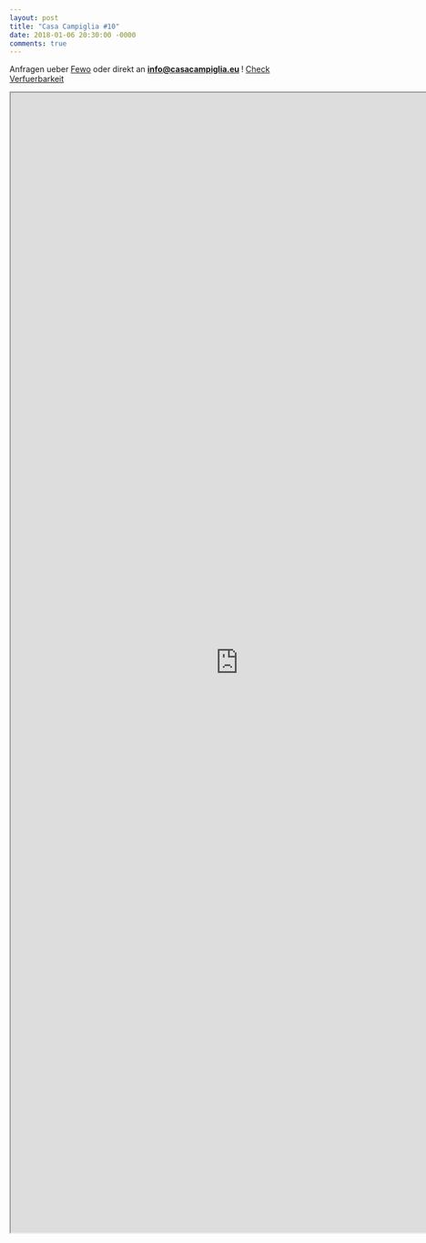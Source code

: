 ```yaml
---
layout: post
title: "Casa Campiglia #10"
date: 2018-01-06 20:30:00 -0000
comments: true
---
```


Anfragen ueber <a href="https://www.fewo-direkt.de/ferienwohnung-ferienhaus/p2391784?uni_id=2522819">Fewo</a> oder direkt an <strong><a href="mailto:info@casacampiglia.eu">info@casacampiglia.eu </a></strong>! 
<a href="https://www.fewo-direkt.de/ferienwohnung-ferienhaus/p2391784?uni_id=2522819#calendar" >Check Verfuerbarkeit</a>
<center>
<iframe src="https://www.fewo-direkt.de/ferienwohnung-ferienhaus/p2391784?uni_id=2522819" width="800" height="2000"></iframe>
</center>


<!--
<a href="http://s973.photobucket.com/albums/ae212/aleip/?action=view&amp;current=view.gif" target="_blank"><img src="http://i973.photobucket.com/albums/ae212/aleip/campiglia10/animations/view.gif" border="0" alt="Photobucket" height="250"></a>

<a href="http://s973.photobucket.com/user/aleip/media/campiglia10/campiglia_eu/views/Campiglia_blickAbend201108_283_50_x150.jpg.html" target="_blank"><img src="http://i973.photobucket.com/albums/ae212/aleip/campiglia10/campiglia_eu/views/Campiglia_blickAbend201108_283_50_x150.jpg" border="0" alt=" photo Campiglia_blickAbend201108_283_50_x150.jpg"/></a><a href="http://s973.photobucket.com/user/aleip/media/campiglia10/campiglia_eu/views/Campiglia_blick2010-08_050_x150.jpg.html" target="_blank"><img src="http://i973.photobucket.com/albums/ae212/aleip/campiglia10/campiglia_eu/views/Campiglia_blick2010-08_050_x150.jpg" border="0" alt=" photo Campiglia_blick2010-08_050_x150.jpg"/></a><a href="http://s973.photobucket.com/user/aleip/media/campiglia10/campiglia_eu/views/Campiglia_blick2010-08_048_x150.jpg.html" target="_blank"><img src="http://i973.photobucket.com/albums/ae212/aleip/campiglia10/campiglia_eu/views/Campiglia_blick2010-08_048_x150.jpg" border="0" alt=" photo Campiglia_blick2010-08_048_x150.jpg"/></a>
<a href="http://s973.photobucket.com/user/aleip/media/campiglia10/campiglia_eu/views/Campiglia_blickSonnenungergang2006-09_02_x150.jpg.html" target="_blank"><img src="http://i973.photobucket.com/albums/ae212/aleip/campiglia10/campiglia_eu/views/Campiglia_blickSonnenungergang2006-09_02_x150.jpg" border="0" alt=" photo Campiglia_blickSonnenungergang2006-09_02_x150.jpg"/></a><a href="http://s973.photobucket.com/user/aleip/media/campiglia10/campiglia_eu/views/Campiglia_blickAbend2006-08_0326_x150.jpg.html" target="_blank"><img src="http://i973.photobucket.com/albums/ae212/aleip/campiglia10/campiglia_eu/views/Campiglia_blickAbend2006-08_0326_x150.jpg" border="0" alt=" photo Campiglia_blickAbend2006-08_0326_x150.jpg"/></a><a href="http://s973.photobucket.com/user/aleip/media/campiglia10/campiglia_eu/views/Campiglia_blick2005-10_051_50_x150.jpg.html" target="_blank"><img src="http://i973.photobucket.com/albums/ae212/aleip/campiglia10/campiglia_eu/views/Campiglia_blick2005-10_051_50_x150.jpg" border="0" alt=" photo Campiglia_blick2005-10_051_50_x150.jpg"/></a>


<table>
<td width="20%">
<ul><strong>Rooms</strong>
<li>2 Sleeping rooms with two beds each</li>
<li>Living room with extra bed</li>
<li>Eat-in kitchen</li>
<li>Small bathroom</li>
<li>Toilet</li>
</ul>
</td>
<td>

<a href="http://s973.photobucket.com/user/aleip/media/campiglia10/campiglia_eu/indoors/Campiglia_no10wohnzimmer2010-08_061_x150.jpg.html" target="_blank"><img src="http://i973.photobucket.com/albums/ae212/aleip/campiglia10/campiglia_eu/indoors/Campiglia_no10wohnzimmer2010-08_061_x150.jpg" border="0" alt=" photo Campiglia_no10wohnzimmer2010-08_061_x150.jpg"/></a><a href="http://s973.photobucket.com/user/aleip/media/campiglia10/campiglia_eu/indoors/Campiglia_no10bad2010-08_058_x150.jpg.html" target="_blank"><img src="http://i973.photobucket.com/albums/ae212/aleip/campiglia10/campiglia_eu/indoors/Campiglia_no10bad2010-08_058_x150.jpg" border="0" alt=" photo Campiglia_no10bad2010-08_058_x150.jpg"/></a><a href="http://s973.photobucket.com/user/aleip/media/campiglia10/campiglia_eu/indoors/Campiglia_no10schlafzimmer2010-08_045_x150.jpg.html" target="_blank"><img src="http://i973.photobucket.com/albums/ae212/aleip/campiglia10/campiglia_eu/indoors/Campiglia_no10schlafzimmer2010-08_045_x150.jpg" border="0" alt=" photo Campiglia_no10schlafzimmer2010-08_045_x150.jpg"/></a><a href="http://s973.photobucket.com/user/aleip/media/campiglia10/campiglia_eu/indoors/Campiglia_no10kueche2006-08_43_x150.jpg.html" target="_blank"><img src="http://i973.photobucket.com/albums/ae212/aleip/campiglia10/campiglia_eu/indoors/Campiglia_no10kueche2006-08_43_x150.jpg" border="0" alt=" photo Campiglia_no10kueche2006-08_43_x150.jpg"/></a><a href="http://s973.photobucket.com/user/aleip/media/campiglia10/campiglia_eu/indoors/Campiglia_no10kueche2006-08_30_x150.jpg.html" target="_blank"><img src="http://i973.photobucket.com/albums/ae212/aleip/campiglia10/campiglia_eu/indoors/Campiglia_no10kueche2006-08_30_x150.jpg" border="0" alt=" photo Campiglia_no10kueche2006-08_30_x150.jpg"/></a><a href="http://s973.photobucket.com/user/aleip/media/campiglia10/campiglia_eu/indoors/Campiglia_no10schlafzimmer2006-08_18_x150.jpg.html" target="_blank"><img src="http://i973.photobucket.com/albums/ae212/aleip/campiglia10/campiglia_eu/indoors/Campiglia_no10schlafzimmer2006-08_18_x150.jpg" border="0" alt=" photo Campiglia_no10schlafzimmer2006-08_18_x150.jpg"/></a><a href="http://s973.photobucket.com/user/aleip/media/campiglia10/campiglia_eu/indoors/Campiglia_no10kinderzimmer2006-08_5_x150.jpg.html" target="_blank"><img src="http://i973.photobucket.com/albums/ae212/aleip/campiglia10/campiglia_eu/indoors/Campiglia_no10kinderzimmer2006-08_5_x150.jpg" border="0" alt=" photo Campiglia_no10kinderzimmer2006-08_5_x150.jpg"/></a><a href="http://s973.photobucket.com/user/aleip/media/campiglia10/campiglia_eu/indoors/Campiglia_no10kinderzimmer2006-08_4_x150.jpg.html" target="_blank"><img src="http://i973.photobucket.com/albums/ae212/aleip/campiglia10/campiglia_eu/indoors/Campiglia_no10kinderzimmer2006-08_4_x150.jpg" border="0" alt=" photo Campiglia_no10kinderzimmer2006-08_4_x150.jpg"/></a>

</td>
</table>

<table>
<td width="20%">
<ul><strong>Outdoor</strong>
<li>2 large terraces</li>
<li>Large garden</li>
<li>Breathtaking view on Maremma/Tyrrhennian Sea/Elba island</li>
</ul>
</td>
<td>
<a href="http://s973.photobucket.com/user/aleip/media/campiglia10/campiglia_eu/outdoors/xCampiglia_no10giardino2010-07_x150.jpg.html" target="_blank"><img src="http://i973.photobucket.com/albums/ae212/aleip/campiglia10/campiglia_eu/outdoors/xCampiglia_no10giardino2010-07_x150.jpg" border="0" alt=" photo xCampiglia_no10giardino2010-07_x150.jpg"/></a><a href="http://s973.photobucket.com/user/aleip/media/campiglia10/campiglia_eu/outdoors/Campiglia_no10obereterrasse2012-08-27193106_x150.jpg.html" target="_blank"><img src="http://i973.photobucket.com/albums/ae212/aleip/campiglia10/campiglia_eu/outdoors/Campiglia_no10obereterrasse2012-08-27193106_x150.jpg" border="0" alt=" photo Campiglia_no10obereterrasse2012-08-27193106_x150.jpg"/></a><a href="https://lh6.googleusercontent.com/-cX_OZ03ve6g/VHmhCw01PbI/AAAAAAAAAWI/vkKFNxeClHU/w113-h150-no/Campiglia_no10aiuola_20140919_x150.jpg" target="_blank"><img src="https://lh6.googleusercontent.com/-cX_OZ03ve6g/VHmhCw01PbI/AAAAAAAAAWI/vkKFNxeClHU/w113-h150-no/Campiglia_no10aiuola_20140919_x150.jpg" border="0" alt=" photo terrazzasotteriore_20120827_x150.jpg"/></a>

<a href="http://s973.photobucket.com/user/aleip/media/campiglia10/campiglia_eu/outdoors/Campiglia_no10blickvongarten20120827_080845_x150.jpg.html" target="_blank"><img src="http://i973.photobucket.com/albums/ae212/aleip/campiglia10/campiglia_eu/outdoors/Campiglia_no10blickvongarten20120827_080845_x150.jpg" border="0" alt=" photo Campiglia_no10blickvongarten20120827_080845_x150.jpg"/></a><a href="http://s973.photobucket.com/user/aleip/media/campiglia10/campiglia_eu/outdoors/Campiglia_no10sentieri_20120529_152039_30_x150.jpg.html" target="_blank"><img src="http://i973.photobucket.com/albums/ae212/aleip/campiglia10/campiglia_eu/outdoors/Campiglia_no10sentieri_20120529_152039_30_x150.jpg" border="0" alt=" photo Campiglia_no10sentieri_20120529_152039_30_x150.jpg"/></a><a href="https://plus.google.com/u/0/photos/112842225952294123004/albums/6087071026276902865/6087071036455883010?pid=6087071036455883010&oid=112842225952294123004" target="_blank"><img src="https://lh5.googleusercontent.com/-GpD2a4Bmwbo/VHme22KFkQI/AAAAAAAAAVA/0CoRFJBP5cQ/w200-h150-no/Campiglia_no10aiuola_20140926-085500_x150.jpg" border="0" alt=" photo xterrazzasotteriore_20120528_132806_15_x150.jpg"/></a>

<a href="http://s973.photobucket.com/user/aleip/media/campiglia10/campiglia_eu/outdoors/xCampiglia_no10obereterrasselaternen201108_605_80_x150.jpg.html" target="_blank"><img src="http://i973.photobucket.com/albums/ae212/aleip/campiglia10/campiglia_eu/outdoors/xCampiglia_no10obereterrasselaternen201108_605_80_x150.jpg" border="0" alt=" photo xCampiglia_no10obereterrasselaternen201108_605_80_x150.jpg"/></a><a href="http://s973.photobucket.com/user/aleip/media/campiglia10/campiglia_eu/outdoors/xCampiglia_no10giardino2010-08_x150.jpg.html" target="_blank"><img src="http://i973.photobucket.com/albums/ae212/aleip/campiglia10/campiglia_eu/outdoors/xCampiglia_no10giardino2010-08_x150.jpg" border="0" alt=" photo xCampiglia_no10giardino2010-08_x150.jpg"/></a>
</left></td>
</table>

<ul><strong>Amenities</strong>
<li><em>yes</em> - Dish washer</li>
<li><em>no</em> - Washing mashine</li>
<li><em>yes</em> - Kitchen fully equipped</li>
<li><em>yes</em> - Radio/clock radio</li>
<li><em>no</em> - TV set</li>
</ul>
-->


